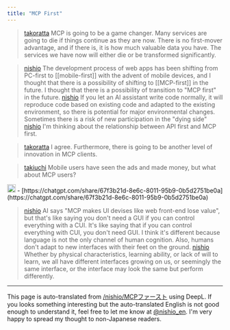 ```yaml
---
title: "MCP First"
---
```


> [takoratta](https://x.com/takoratta/status/1908706693787312523) MCP is going to be a game changer. Many services are going to die if things continue as they are now. There is no first-mover advantage, and if there is, it is how much valuable data you have. The services we have now will either die or be transformed significantly.

> [nishio](https://x.com/nishio/status/1908745955618455866) The development process of web apps has been shifting from PC-first to [[mobile-first]] with the advent of mobile devices, and I thought that there is a possibility of shifting to [[MCP-first]] in the future. I thought that there is a possibility of transition to "MCP first" in the future.
> [nishio](https://x.com/nishio/status/1908746443663564849) If you let an AI assistant write code normally, it will reproduce code based on existing code and adapted to the existing environment, so there is potential for major environmental changes. Sometimes there is a risk of new participation in the "dying side"
> [nishio](https://x.com/nishio/status/1908748347672056194) I'm thinking about the relationship between API first and MCP first.

> [takoratta](https://x.com/takoratta/status/1908781683123662983) I agree. Furthermore, there is going to be another level of innovation in MCP clients.

> [takiuchi](https://x.com/takiuchi/status/1908799342330466669) Mobile users have seen the ads and made money, but what about MCP users?

<img src='https://scrapbox.io/api/pages/nishio-en/DR/icon' alt='DR.icon' height="19.5"/>
- [https://chatgpt.com/share/67f3b21d-8e6c-8011-95b9-0b5d2751be0a](https://chatgpt.com/share/67f3b21d-8e6c-8011-95b9-0b5d2751be0a)

> [nishio](https://x.com/nishio/status/1909616987669778733) AI says "MCP makes UI devises like web front-end lose value", but that's like saying you don't need a GUI if you can control everything with a CUI. It's like saying that if you can control everything with CUI, you don't need GUI. I think it's different because language is not the only channel of human cognition. Also, humans don't adapt to new interfaces with their feet on the ground.
> [nishio](https://x.com/nishio/status/1909617856633094240) Whether by physical characteristics, learning ability, or lack of will to learn, we all have different interfaces growing on us, or seemingly the same interface, or the interface may look the same but perform differently.

---
This page is auto-translated from [/nishio/MCPファースト](https://scrapbox.io/nishio/MCPファースト) using DeepL. If you looks something interesting but the auto-translated English is not good enough to understand it, feel free to let me know at [@nishio_en](https://twitter.com/nishio_en). I'm very happy to spread my thought to non-Japanese readers.
